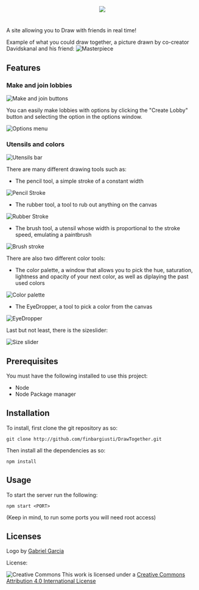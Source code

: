 <p align="center"><img src="https://i.imgur.com/jQk2c2V.png"></p>

# 
A site allowing you to Draw with friends in real time!

Example of what you could draw together, a picture drawn by co-creator Davidskanal and his friend:
![Masterpiece](https://preview.ibb.co/bJmRCF/Draw_Together46780_9.png)
## Features
### Make and join lobbies
![Make and join buttons](https://image.ibb.co/kaAFZk/Screenshot_from_2017_07_27_18_24_45.png)

You can easily make lobbies with options by clicking the "Create Lobby" button and selecting the option in the options window.

![Options menu](https://image.ibb.co/dgJNfQ/Screenshot_from_2017_07_27_18_28_28.png)
### Utensils and colors
![Utensils bar](https://image.ibb.co/hyxR75/Screenshot_from_2017_07_27_18_32_42.png)

There are many different drawing tools such as:
- The pencil tool, a simple stroke of a constant width

![Pencil Stroke](https://image.ibb.co/d1U0Zk/Screenshot_from_2017_07_27_18_37_11.png)

- The rubber tool, a tool to rub out anything on the canvas

![Rubber Stroke](https://image.ibb.co/hoBKS5/Screenshot_from_2017_07_27_18_40_22.png)

- The brush tool, a utensil whose width is proportional to the stroke speed, emulating a paintbrush

![Brush stroke](https://image.ibb.co/hr1D75/Screenshot_from_2017_07_30_13_36_31.png)

There are also two different color tools:
- The color palette, a window that allows you to pick the hue, saturation, lightness and opacity of your next color, as well as diplaying the past used colors

![Color palette](https://image.ibb.co/jw1HfQ/Screenshot_from_2017_07_27_18_51_31.png)

- The EyeDropper, a tool to pick a color from the canvas

![EyeDropper](https://image.ibb.co/g0MTn5/Screenshot_from_2017_07_27_18_58_06.png)

Last but not least, there is the sizeslider:

![Size slider](https://image.ibb.co/fgatLQ/Screenshot_from_2017_07_27_19_00_07.png)
## Prerequisites
You must have the following installed to use this project:
- Node
- Node Package manager
## Installation
To install, first clone the git repository as so:

``git clone http://github.com/finbargiusti/DrawTogether.git``

Then install all the dependencies as so:

``npm install``
## Usage
To start the server run the following:

``npm start <PORT>``

(Keep in mind, to run some ports you will need root access)

## Licenses
Logo by [Gabriel Garcia](https://github.com/ggabogarcia)

License:

![Creative Commons](https://camo.githubusercontent.com/70da218c8e50defea0d35ba13cd2fd8b1b068190/68747470733a2f2f63646e2e737465656d6974696d616765732e636f6d2f44516d56534837687874336e757944784e5264575542554274665231315479764c784d314631433476595735557a472f4445524543484f532e6a7067)
This work is licensed under a [Creative Commons Attribution 4.0 International License](https://creativecommons.org/licenses/by/4.0/)
